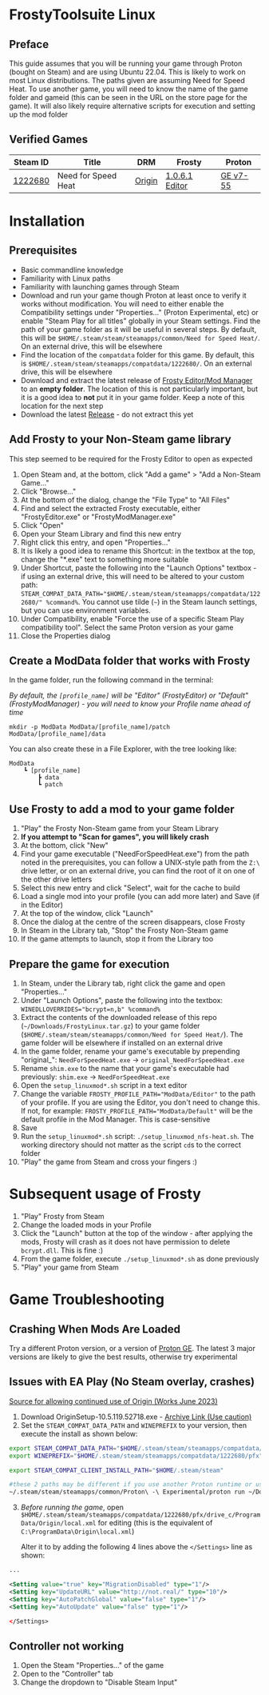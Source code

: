 # FrostyToolsuite Linux

## Preface
This guide assumes that you will be running your game through Proton (bought on Steam) and are using Ubuntu 22.04. This is likely to work on most Linux distributions. The paths given are assuming Need for Speed Heat. To use another game, you will need to know the name of the game folder and gameid (this can be seen in the URL on the store page for the game). It will also likely require alternative scripts for execution and setting up the mod folder

## Verified Games
| Steam ID | Title | DRM | Frosty | Proton |
|         -|      -|    -|       -|       -|
|[1222680](https://store.steampowered.com/app/1222680/)| Need for Speed Heat | [Origin](#issues-with-ea-play-no-steam-overlay-crashes) | [1.0.6.1 Editor](https://github.com/CadeEvs/FrostyToolsuite/releases/tag/v1.0.6.1) | [GE v7-55](https://github.com/GloriousEggroll/proton-ge-custom/releases/tag/GE-Proton7-55) |

# Installation

## Prerequisites
- Basic commandline knowledge
- Familiarity with Linux paths
- Familiarity with launching games through Steam
- Download and run your game though Proton at least once to verify it works without modification. You will need to either enable the Compatibility settings under "Properties..." (Proton Experimental, etc) or enable "Steam Play for all titles" globally in your Steam settings. Find the path of your game folder as it will be useful in several steps. By default, this will be `$HOME/.steam/steam/steamapps/common/Need for Speed Heat/`. On an external drive, this will be elsewhere
- Find the location of the `compatdata` folder for this game. By default, this is `$HOME/.steam/steam/steamapps/compatdata/1222680/`. On an external drive, this will be elsewhere
- Download and extract the latest release of [Frosty Editor/Mod Manager](https://github.com/CadeEvs/FrostyToolsuite/releases) to an **empty folder**. The location of this is not particularly important, but it is a good idea to **not** put it in your game folder. Keep a note of this location for the next step
- Download the latest [Release](https://github.com/505e06b2/FrostyToolsuite-Linux/releases) - do not extract this yet

## Add Frosty to your Non-Steam game library
This step seemed to be required for the Frosty Editor to open as expected

1. Open Steam and, at the bottom, click "Add a game" > "Add a Non-Steam Game..."
1. Click "Browse..."
1. At the bottom of the dialog, change the "File Type" to "All Files"
1. Find and select the extracted Frosty executable, either "FrostyEditor.exe" or "FrostyModManager.exe"
1. Click "Open"
1. Open your Steam Library and find this new entry
1. Right click this entry, and open "Properties..."
1. It is likely a good idea to rename this Shortcut: in the textbox at the top, change the "*.exe" text to something more suitable
1. Under Shortcut, paste the following into the "Launch Options" textbox - if using an external drive, this will need to be altered to your custom path: `STEAM_COMPAT_DATA_PATH="$HOME/.steam/steam/steamapps/compatdata/1222680/" %command%`. You cannot use tilde (`~`) in the Steam launch settings, but you can use environment variables.
1. Under Compatibility, enable "Force the use of a specific Steam Play compatibility tool". Select the same Proton version as your game
1. Close the Properties dialog

## Create a ModData folder that works with Frosty
In the game folder, run the following command in the terminal:

*By default, the `[profile_name]` will be "Editor" (FrostyEditor) or "Default" (FrostyModManager) - you will need to know your Profile name ahead of time*

`mkdir -p ModData ModData/[profile_name]/patch ModData/[profile_name]/data`

You can also create these in a File Explorer, with the tree looking like:
```
ModData
    ┗ [profile_name]
        ┣ data
        ┗ patch
```

## Use Frosty to add a mod to your game folder
1. "Play" the Frosty Non-Steam game from your Steam Library
1. **If you attempt to "Scan for games", you will likely crash**
1. At the bottom, click "New"
1. Find your game executable ("NeedForSpeedHeat.exe") from the path noted in the prerequisites, you can follow a UNIX-style path from the `Z:\` drive letter, or on an external drive, you can find the root of it on one of the other drive letters
1. Select this new entry and click "Select", wait for the cache to build
1. Load a single mod into your profile (you can add more later) and Save (if in the Editor)
1. At the top of the window, click "Launch"
1. Once the dialog at the centre of the screen disappears, close Frosty
1. In Steam in the Library tab, "Stop" the Frosty Non-Steam game
1. If the game attempts to launch, stop it from the Library too

## Prepare the game for execution
1. In Steam, under the Library tab, right click the game and open "Properties..."
1. Under "Launch Options", paste the following into the textbox: `WINEDLLOVERRIDES="bcrypt=n,b" %command%`
1. Extract the contents of the downloaded release of this repo (`~/Downloads/FrostyLinux.tar.gz`) to your game folder (`$HOME/.steam/steam/steamapps/common/Need for Speed Heat/`). The game folder will be elsewhere if installed on an external drive
1. In the game folder, rename your game's executable by prepending "original_": `NeedForSpeedHeat.exe` -> `original_NeedForSpeedHeat.exe`
1. Rename `shim.exe` to the name that your game's executable had previously: `shim.exe` -> `NeedForSpeedHeat.exe`
1. Open the `setup_linuxmod*.sh` script in a text editor
1. Change the variable `FROSTY_PROFILE_PATH="ModData/Editor"` to the path of your profile. If you are using the Editor, you don't need to change this. If not, for example: `FROSTY_PROFILE_PATH="ModData/Default"` will be the default profile in the Mod Manager. This is case-sensitive
1. Save
1. Run the `setup_linuxmod*.sh` script: `./setup_linuxmod_nfs-heat.sh`. The working directory should not matter as the script `cd`s to the correct folder
1. "Play" the game from Steam and cross your fingers :)

# Subsequent usage of Frosty
1. "Play" Frosty from Steam
1. Change the loaded mods in your Profile
1. Click the "Launch" button at the top of the window - after applying the mods, Frosty will crash as it does not have permission to delete `bcrypt.dll`. This is fine :)
1. From the game folder, execute `./setup_linuxmod*.sh` as done previously
1. "Play" your game from Steam

# Game Troubleshooting

## Crashing When Mods Are Loaded
Try a different Proton version, or a version of [Proton GE](https://github.com/GloriousEggroll/proton-ge-custom/releases). The latest 3 major versions are likely to give the best results, otherwise try experimental

## Issues with EA Play (No Steam overlay, crashes)
[Source for allowing continued use of Origin \(Works June 2023\)](https://twitter.com/p0358/status/1635796691902160896)
1. Download OriginSetup-10.5.119.52718.exe - [Archive Link \(Use caution\)](https://taskinoz.com/origin/)
2. Set the `STEAM_COMPAT_DATA_PATH` and `WINEPREFIX` to your version, then execute the install as shown below:
```sh
export STEAM_COMPAT_DATA_PATH="$HOME/.steam/steam/steamapps/compatdata/1222680/"
export WINEPREFIX="$HOME/.steam/steam/steamapps/compatdata/1222680/pfx"

export STEAM_COMPAT_CLIENT_INSTALL_PATH="$HOME/.steam/steam"

#these 2 paths may be different if you use another Proton runtime or use a different downloads folder
~/.steam/steam/steamapps/common/Proton\ -\ Experimental/proton run ~/Downloads/https://taskinoz.com/origin/
```

3. _Before running the game_, open `$HOME/.steam/steam/steamapps/compatdata/1222680/pfx/drive_c/ProgramData/Origin/local.xml` for editing (this is the equivalent of `C:\ProgramData\Origin\local.xml`)

    Alter it to by adding the following 4 lines above the `</Settings>` line as shown:
 ```xml
...

<Setting value="true" key="MigrationDisabled" type="1"/>
<Setting key="UpdateURL" value="http://not.real/" type="10"/>
<Setting key="AutoPatchGlobal" value="false" type="1"/>
<Setting key="AutoUpdate" value="false" type="1"/>

</Settings>
```

## Controller not working
1. Open the Steam "Properties..." of the game
1. Open to the "Controller" tab
1. Change the dropdown to "Disable Steam Input"
